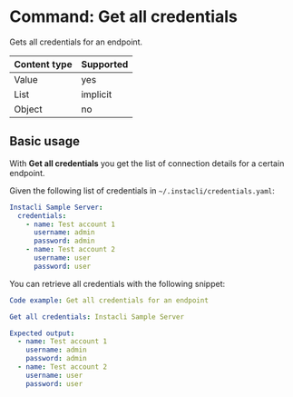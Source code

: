 # Command: Get all credentials

Gets all credentials for an endpoint.

| Content type | Supported |
|--------------|-----------|
| Value        | yes       |
| List         | implicit  |
| Object       | no        |

## Basic usage

With **Get all credentials** you get the list of connection details for a certain endpoint.

Given the following list of credentials in `~/.instacli/credentials.yaml`:

```yaml file:credentials.yaml
Instacli Sample Server:
  credentials:
    - name: Test account 1
      username: admin
      password: admin
    - name: Test account 2
      username: user
      password: user
```

You can retrieve all credentials with the following snippet:

```yaml instacli
Code example: Get all credentials for an endpoint

Get all credentials: Instacli Sample Server

Expected output:
  - name: Test account 1
    username: admin
    password: admin
  - name: Test account 2
    username: user
    password: user
```